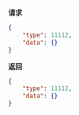 ﻿**请求**
```json
{
	"type": 11112,
	"data": {}
}
```

**返回**
```json
{
	"type": 11112,
	"data": {}
}
```

